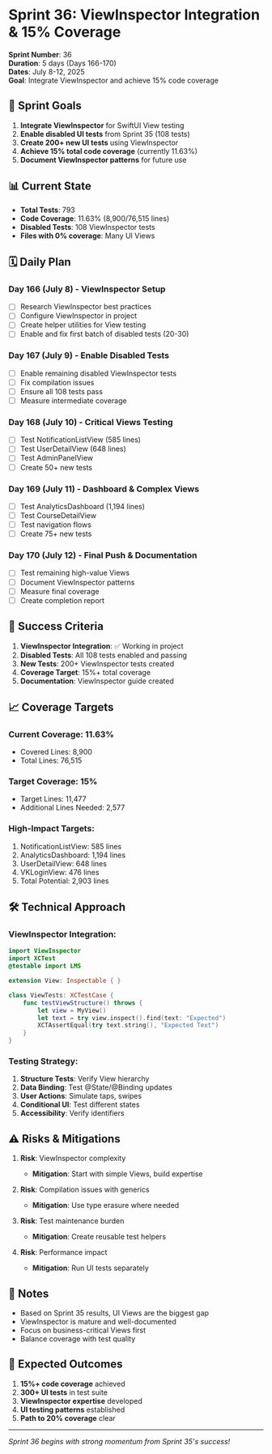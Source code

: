 # Sprint 36: ViewInspector Integration & 15% Coverage

**Sprint Number**: 36  
**Duration**: 5 days (Days 166-170)  
**Dates**: July 8-12, 2025  
**Goal**: Integrate ViewInspector and achieve 15% code coverage

## 🎯 Sprint Goals

1. **Integrate ViewInspector** for SwiftUI View testing
2. **Enable disabled UI tests** from Sprint 35 (108 tests)
3. **Create 200+ new UI tests** using ViewInspector
4. **Achieve 15% total code coverage** (currently 11.63%)
5. **Document ViewInspector patterns** for future use

## 📊 Current State

- **Total Tests**: 793
- **Code Coverage**: 11.63% (8,900/76,515 lines)
- **Disabled Tests**: 108 ViewInspector tests
- **Files with 0% coverage**: Many UI Views

## 🗓️ Daily Plan

### Day 166 (July 8) - ViewInspector Setup
- [ ] Research ViewInspector best practices
- [ ] Configure ViewInspector in project
- [ ] Create helper utilities for View testing
- [ ] Enable and fix first batch of disabled tests (20-30)

### Day 167 (July 9) - Enable Disabled Tests
- [ ] Enable remaining disabled ViewInspector tests
- [ ] Fix compilation issues
- [ ] Ensure all 108 tests pass
- [ ] Measure intermediate coverage

### Day 168 (July 10) - Critical Views Testing
- [ ] Test NotificationListView (585 lines)
- [ ] Test UserDetailView (648 lines)
- [ ] Test AdminPanelView
- [ ] Create 50+ new tests

### Day 169 (July 11) - Dashboard & Complex Views
- [ ] Test AnalyticsDashboard (1,194 lines)
- [ ] Test CourseDetailView
- [ ] Test navigation flows
- [ ] Create 75+ new tests

### Day 170 (July 12) - Final Push & Documentation
- [ ] Test remaining high-value Views
- [ ] Document ViewInspector patterns
- [ ] Measure final coverage
- [ ] Create completion report

## 🎯 Success Criteria

1. **ViewInspector Integration**: ✅ Working in project
2. **Disabled Tests**: All 108 tests enabled and passing
3. **New Tests**: 200+ ViewInspector tests created
4. **Coverage Target**: 15%+ total coverage
5. **Documentation**: ViewInspector guide created

## 📈 Coverage Targets

### Current Coverage: 11.63%
- Covered Lines: 8,900
- Total Lines: 76,515

### Target Coverage: 15%
- Target Lines: 11,477
- Additional Lines Needed: 2,577

### High-Impact Targets:
1. NotificationListView: 585 lines
2. AnalyticsDashboard: 1,194 lines
3. UserDetailView: 648 lines
4. VKLoginView: 476 lines
5. Total Potential: 2,903 lines

## 🛠️ Technical Approach

### ViewInspector Integration:
```swift
import ViewInspector
import XCTest
@testable import LMS

extension View: Inspectable { }

class ViewTests: XCTestCase {
    func testViewStructure() throws {
        let view = MyView()
        let text = try view.inspect().find(text: "Expected")
        XCTAssertEqual(try text.string(), "Expected Text")
    }
}
```

### Testing Strategy:
1. **Structure Tests**: Verify View hierarchy
2. **Data Binding**: Test @State/@Binding updates
3. **User Actions**: Simulate taps, swipes
4. **Conditional UI**: Test different states
5. **Accessibility**: Verify identifiers

## ⚠️ Risks & Mitigations

1. **Risk**: ViewInspector complexity
   - **Mitigation**: Start with simple Views, build expertise

2. **Risk**: Compilation issues with generics
   - **Mitigation**: Use type erasure where needed

3. **Risk**: Test maintenance burden
   - **Mitigation**: Create reusable test helpers

4. **Risk**: Performance impact
   - **Mitigation**: Run UI tests separately

## 📝 Notes

- Based on Sprint 35 results, UI Views are the biggest gap
- ViewInspector is mature and well-documented
- Focus on business-critical Views first
- Balance coverage with test quality

## 🚀 Expected Outcomes

1. **15%+ code coverage** achieved
2. **300+ UI tests** in test suite
3. **ViewInspector expertise** developed
4. **UI testing patterns** established
5. **Path to 20% coverage** clear

---
*Sprint 36 begins with strong momentum from Sprint 35's success!* 
